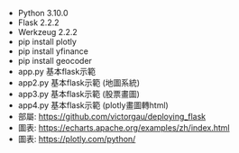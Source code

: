 * Python 3.10.0
* Flask 2.2.2
* Werkzeug 2.2.2
* pip install plotly
* pip install yfinance
* pip install geocoder
* app.py 基本flask示範
* app2.py 基本flask示範 (地圖系統)
* app3.py 基本flask示範 (股票畫圖)
* app4.py 基本flask示範 (plotly畫圖轉html)
* 部屬: https://github.com/victorgau/deploying_flask
* 圖表: https://echarts.apache.org/examples/zh/index.html
* 圖表: https://plotly.com/python/